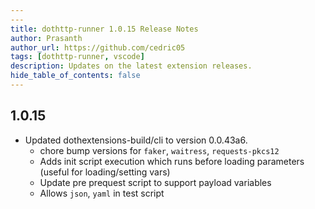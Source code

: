 ```yaml
---
---
title: dothttp-runner 1.0.15 Release Notes
author: Prasanth
author_url: https://github.com/cedric05
tags: [dothttp-runner, vscode]
description: Updates on the latest extension releases.
hide_table_of_contents: false
---
```


## 1.0.15

- Updated dothextensions-build/cli to version 0.0.43a6.
    - chore bump versions for `faker`, `waitress`, `requests-pkcs12`
    - Adds init script execution which runs before loading parameters (useful for loading/setting vars)
    - Update pre prequest script to support payload variables
    - Allows `json`, `yaml` in test script